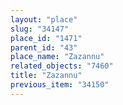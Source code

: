 ```yaml
---
layout: "place"
slug: "34147"
place_id: "1471"
parent_id: "43"
place_name: "Zazannu"
related_objects: "7460"
title: "Zazannu"
previous_item: "34150"
---
```

